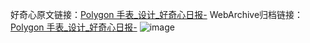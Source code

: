 好奇心原文链接：[Polygon 手表_设计_好奇心日报-](https://www.qdaily.com/articles/3980.html)
WebArchive归档链接：[Polygon 手表_设计_好奇心日报-](http://web.archive.org/web/20190623153351/https://www.qdaily.com/articles/3980.html)
![image](http://ww3.sinaimg.cn/large/007d5XDpgy1g3vdqh67kej30u032a7h5)